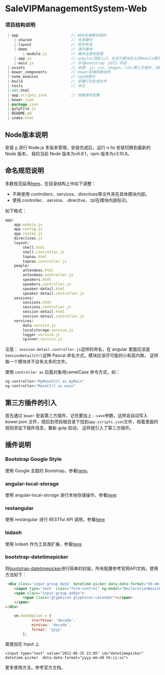 # SaleVIPManagementSystem-Web
### 项目结构说明
```javascript
 |-app                        // WEB前端模块源码
    |-shared                  // 共享模块
    |-layout                  // 网页布局
    |-demo                    // 演示模块
        |-module.js           // 模块注册和配置
    |-app.js                  // angular顶层入口，在其它模块定义的Module要在这里注入
    |-main.js                 // 手动bootstrap（运行）项目
 |-assets                     // 资源: js、css、images、lib(第三方插件，非Bower和npm)
 |-bower_components           // bower前端依赖组件
 |-node_modules               // npm依赖包
 |-build                      // 部署打包生成文件
 |-tests                      // 测试
 |-404.html
 |-app.scripts.json           // 依赖插件配置
 |-bower.json                 
 |-package.json                 
 |-gulpfile.js                
 |-README.md                               
 |-index.html 
```
## Node版本说明
安装 [n](https://github.com/tj/n) 进行 Node.js 多版本管理，安装完成后，运行 n lts 安装切换到最新的 Node 版本，
我的当前 Node 版本为v6.9.1，npm 版本为v3.10.8。

## 命名规范说明
多数规范延用[here](http://www.yuyanping.com/Front_End/front_end_team_development_style/)，在目录结构上作如下调整：
 
 * 不再使用 controllers、services、directives等文件夹在具体模块内部。
 * 使用.controller、.service、.direcitve、.tpl在模块内部标识。

如下格式：
```javascript
app/
    app.module.js
    app.config.js
    app.routes.js
    directives.js
    layout/
        shell.html      
        shell.controller.js
        topnav.html      
        topnav.controller.js       
    people/
        attendees.html
        attendees.controller.js  
        speakers.html
        speakers.controller.js
        speaker-detail.html
        speaker-detail.controller.js
    sessions/
        sessions.html      
        sessions.controller.js
        session-detail.html
        session-detail.controller.js  
    services/       
        data.service.js  
        localstorage.service.js
        logger.service.js   
        spinner.service.js
```

注意： `session-detail.controller.js`这样的命名，在 angular 里面应该是`SeesionDetailCtrl`这种 Pascal 命名方式，模块应该尽可能的小和高内聚，
这样每一个模块并不会有太多的文件。

使用 `controller as` 后面对象用camelCase 命令方式，如：
```javascript
ng-controller="MyMainCtrl as myMain"
ng-controller="MainCtrl as main"
```

## 第三方插件的引入

首先通过 `bower` 安装第三方插件，记住要加上`--save`参数，这样会自动写入 bower.json 文件，随后到项目根目录下找到`app.scripts.json`文件，按着里面的规则添加下插件信息，重新 gulp 启动，
这样就引入了第三方插件。

## 插件说明
### Bootstrap Google Style
使用 Google 主题的 Bootstrap，参看[here](http://todc.github.io/todc-bootstrap/components/)。
### angular-local-storage
使用 angular-local-storage 进行本地存储操作，参看[here](https://github.com/grevory/angular-local-storage)
### restangular
使用 restangular 进行 RESTful API 调用，参看[here](https://github.com/mgonto/restangular)
### lodash
使用 lodash 作为工具类扩展，参看[here](https://lodash.com)
### bootstrap-datetimepicker
将[bootstrap-datetimepicker](https://github.com/smalot/bootstrap-datetimepicker)进行简单的封装，所有配置参考官网API文档，使用方法如下：

```html
 <div class='input-group date' datetime-picker data-date-format="dd-mm-yyyy" datetime-picker-options="DeclarationBasisOwner.dateOption">
    <input type='text' class="form-control" ng-model="DeclarationBasisOwner.selectYear" />
    <span class="input-group-addon">
        <span class="glyphicon glyphicon-calendar"></span>
    </span>
</div>
```
```javascript
    vm.dateOption = {
            startView: 'decade',
            minView: 'decade',
            format: 'yyyy'
        };
```
直接加在 Input 上
```
<input type="text" value="2012-05-15 21:05" id="datetimepicker" datetime-picker  data-date-format="yyyy-mm-dd hh:ii:ss">
```
更多使用方法，参考官方文档。